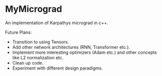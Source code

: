 # MyMicrograd

An implementation of Karpathys micrograd in c++. 

Future Plans:
- Transition to using Tensors.
- Add other network architectures (RNN, Transformer etc.).
- Implement more interesting optimizers (Adam etc.) and other concepts like L2 normalization etc.
- Clean up code.
- Experiment with different design paradigms. 
